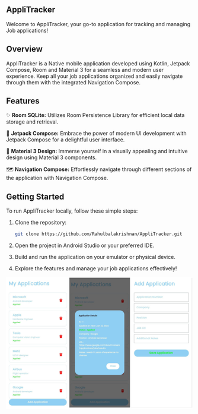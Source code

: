## AppliTracker

Welcome to AppliTracker, your go-to application for tracking and managing Job applications! 

## Overview

AppliTracker is a Native mobile application developed using Kotlin, Jetpack Compose, Room and Material 3 for a seamless and modern user experience. 
Keep all your job applications organized and easily navigate through them with the integrated Navigation Compose.

## Features

✨ **Room SQLite:** Utilizes Room Persistence Library for efficient local data storage and retrieval.

🎨 **Jetpack Compose:** Embrace the power of modern UI development with Jetpack Compose for a delightful user interface.

🌈 **Material 3 Design:** Immerse yourself in a visually appealing and intuitive design using Material 3 components.

🗺️ **Navigation Compose:** Effortlessly navigate through different sections of the application with Navigation Compose.

## Getting Started

To run AppliTracker locally, follow these simple steps:

1. Clone the repository:
   ```bash
   git clone https://github.com/Rahulbalakrishnan/AppliTracker.git
   ```

2. Open the project in Android Studio or your preferred IDE.

3. Build and run the application on your emulator or physical device.

4. Explore the features and manage your job applications effectively!

![](app/src/main/res/drawable/image.jpg)


